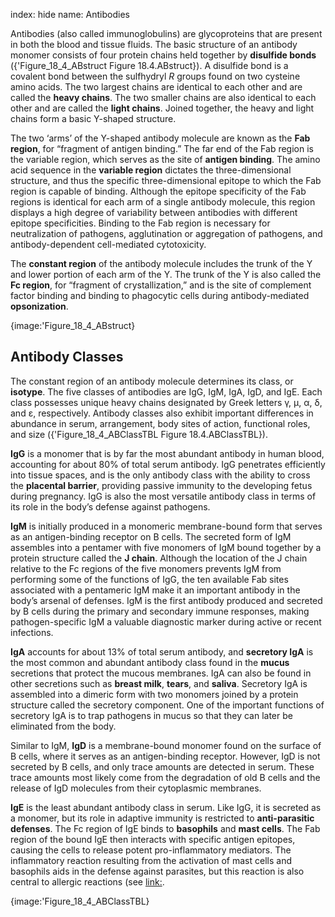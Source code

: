 index: hide
name: Antibodies

Antibodies (also called immunoglobulins) are glycoproteins that are present in both the blood and tissue fluids. The basic structure of an antibody monomer consists of four protein chains held together by  **disulfide bonds** ({'Figure_18_4_ABstruct Figure 18.4.ABstruct}). A disulfide bond is a covalent bond between the sulfhydryl  *R* groups found on two cysteine amino acids. The two largest chains are identical to each other and are called the  **heavy chains**. The two smaller chains are also identical to each other and are called the  **light chains**. Joined together, the heavy and light chains form a basic Y-shaped structure.

The two ‘arms’ of the Y-shaped antibody molecule are known as the  **Fab region**, for “fragment of antigen binding.” The far end of the Fab region is the variable region, which serves as the site of  **antigen binding**. The amino acid sequence in the  **variable region** dictates the three-dimensional structure, and thus the specific three-dimensional epitope to which the Fab region is capable of binding. Although the epitope specificity of the Fab regions is identical for each arm of a single antibody molecule, this region displays a high degree of variability between antibodies with different epitope specificities. Binding to the Fab region is necessary for neutralization of pathogens, agglutination or aggregation of pathogens, and antibody-dependent cell-mediated cytotoxicity.

The  **constant region** of the antibody molecule includes the trunk of the Y and lower portion of each arm of the Y. The trunk of the Y is also called the  **Fc region**, for “fragment of crystallization,” and is the site of complement factor binding and binding to phagocytic cells during antibody-mediated  **opsonization**.


{image:'Figure_18_4_ABstruct}
        

## Antibody Classes

The constant region of an antibody molecule determines its class, or  **isotype**. The five classes of antibodies are IgG, IgM, IgA, IgD, and IgE. Each class possesses unique heavy chains designated by Greek letters γ, μ, α, δ, and ε, respectively. Antibody classes also exhibit important differences in abundance in serum, arrangement, body sites of action, functional roles, and size ({'Figure_18_4_ABClassTBL Figure 18.4.ABClassTBL}).

 **IgG** is a monomer that is by far the most abundant antibody in human blood, accounting for about 80% of total serum antibody. IgG penetrates efficiently into tissue spaces, and is the only antibody class with the ability to cross the  **placental barrier**, providing passive immunity to the developing fetus during pregnancy. IgG is also the most versatile antibody class in terms of its role in the body’s defense against pathogens.

 **IgM** is initially produced in a monomeric membrane-bound form that serves as an antigen-binding receptor on B cells. The secreted form of IgM assembles into a pentamer with five monomers of IgM bound together by a protein structure called the  **J chain**. Although the location of the J chain relative to the Fc regions of the five monomers prevents IgM from performing some of the functions of IgG, the ten available Fab sites associated with a pentameric IgM make it an important antibody in the body’s arsenal of defenses. IgM is the first antibody produced and secreted by B cells during the primary and secondary immune responses, making pathogen-specific IgM a valuable diagnostic marker during active or recent infections.

 **IgA** accounts for about 13% of total serum antibody, and  **secretory IgA** is the most common and abundant antibody class found in the  **mucus** secretions that protect the mucous membranes. IgA can also be found in other secretions such as  **breast milk**,  **tears**, and  **saliva**. Secretory IgA is assembled into a dimeric form with two monomers joined by a protein structure called the secretory component. One of the important functions of secretory IgA is to trap pathogens in mucus so that they can later be eliminated from the body.

Similar to IgM,  **IgD** is a membrane-bound monomer found on the surface of B cells, where it serves as an antigen-binding receptor. However, IgD is not secreted by B cells, and only trace amounts are detected in serum. These trace amounts most likely come from the degradation of old B cells and the release of IgD molecules from their cytoplasmic membranes.

 **IgE** is the least abundant antibody class in serum. Like IgG, it is secreted as a monomer, but its role in adaptive immunity is restricted to  **anti-parasitic defenses**. The Fc region of IgE binds to  **basophils** and  **mast cells**. The Fab region of the bound IgE then interacts with specific antigen epitopes, causing the cells to release potent pro-inflammatory mediators. The inflammatory reaction resulting from the activation of mast cells and basophils aids in the defense against parasites, but this reaction is also central to allergic reactions (see <link:>.


{image:'Figure_18_4_ABClassTBL}
        
